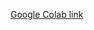 [Google Colab link](https://drive.google.com/drive/folders/1osLGsPCeiWn-HC5tq0D-tdwYvANZTcgL?usp=sharing)
